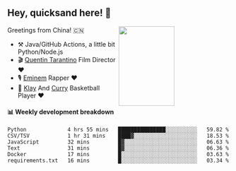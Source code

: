 ## Hey, quicksand here! 🏃
[<img align="right" width="50%" height='180' src="https://quicksandznzn.github.io/image/warriors.jpg">](https://github.com/quicksandznzn)
<!--
[<img align="right" width="50%" src="https://github-readme-stats.vercel.app/api?username=quicksandznzn&theme=dark&show_icons=true">](https://github.com/quicksandznzn)
-->


Greetings from China! 🇨🇳

- ⚒️ Java/GitHub Actions, a little bit Python/Node.js
- 🎬 [Quentin Tarantino](https://www.instagram.com/tarantinoxx/) Film Director ❤️
- 🎙 [Eminem](https://www.instagram.com/eminem/) Rapper ❤️
- 🏀 [Klay](https://www.instagram.com/klaythompson/) And [Curry](https://www.instagram.com/stephencurry30/) Basketball Player ❤️


#### :bar_chart: Weekly development breakdown
<!--START_SECTION:waka-->

```text
Python             4 hrs 55 mins   ███████████████░░░░░░░░░░   59.82 %
CSV/TSV            1 hr 31 mins    ████▓░░░░░░░░░░░░░░░░░░░░   18.53 %
JavaScript         32 mins         █▓░░░░░░░░░░░░░░░░░░░░░░░   06.63 %
Text               31 mins         █▓░░░░░░░░░░░░░░░░░░░░░░░   06.36 %
Docker             17 mins         █░░░░░░░░░░░░░░░░░░░░░░░░   03.63 %
requirements.txt   16 mins         █░░░░░░░░░░░░░░░░░░░░░░░░   03.34 %
```

<!--END_SECTION:waka-->
